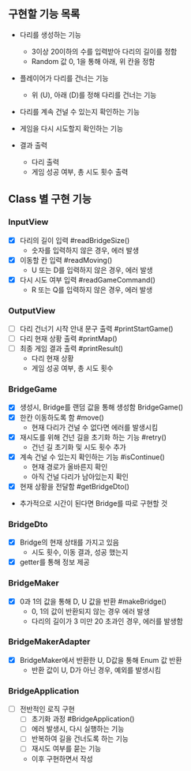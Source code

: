 ## 구현할 기능 목록

- 다리를 생성하는 기능
  - 3이상 20이하의 수를 입력받아 다리의 길이를 정함
  - Random 값 0, 1을 통해 아래, 위 칸을 정함

- 플레이어가 다리를 건너는 기능
  - 위 (U), 아래 (D)를 정해 다리를 건너는 기능

- 다리를 계속 건널 수 있는지 확인하는 기능
- 게임을 다시 시도할지 확인하는 기능
- 결과 출력
  - 다리 출력
  - 게임 성공 여부, 총 시도 횟수 출력

## Class 별 구현 기능

### InputView
- [x] 다리의 길이 입력 #readBridgeSize()
  - 숫자를 입력하지 않은 경우, 에러 발생
- [x] 이동할 칸 입력 #readMoving()
  - U 또는 D를 입력하지 않은 경우, 에러 발생
- [x] 다시 시도 여부 입력 #readGameCommand()
  - R 또는 Q를 입력하지 않은 경우, 에러 발생

### OutputView
- [ ] 다리 건너기 시작 안내 문구 출력 #printStartGame()
- [ ] 다리 현재 상황 출력 #printMap()
- [ ] 최종 게임 결과 출력 #printResult()
  - 다리 현재 상황
  - 게임 성공 여부, 총 시도 횟수

### BridgeGame
- [x] 생성시, Bridge를 랜덤 값을 통해 생성함 BridgeGame()
- [x] 한칸 이동하도록 함 #move()
  - 현재 다리가 건널 수 없다면 에러를 발생시킴
- [x] 재시도를 위해 건넌 길을 초기화 하는 기능 #retry()
  - 건넌 길 초기화 및 시도 횟수 추가
- [x] 계속 건널 수 있는지 확인하는 기능 #isContinue()
  - 현재 경로가 올바른지 확인
  - 아직 건널 다리가 남아있는지 확인
- [x] 현재 상황을 전달함 #getBridgeDto()

- 추가적으로 시간이 된다면 Bridge를 따로 구현할 것

### BridgeDto
- [x] Bridge의 현재 상태를 가지고 있음
  - 시도 횟수, 이동 결과, 성공 했는지
- [x] getter를 통해 정보 제공

### BridgeMaker
- [x] 0과 1의 값을 통해 D, U 값을 반환 #makeBridge()
  - 0, 1의 값이 반환되지 않는 경우 에러 발생
  - 다리의 길이가 3 미만 20 초과인 경우, 에러를 발생함

### BridgeMakerAdapter
- [x] BridgeMaker에서 반환한 U, D값을 통해 Enum 값 반환
  - 반환 값이 U, D가 아닌 경우, 예외를 발생시킴

### BridgeApplication
- [ ] 전반적인 로직 구현
  - [ ] 초기화 과정 #BridgeApplication()
  - [ ] 에러 발생시, 다시 실행하는 기능
  - [ ] 반복하여 길을 건너도록 하는 기능
  - [ ] 재시도 여부를 묻는 기능
  - 이후 구현하면서 작성
